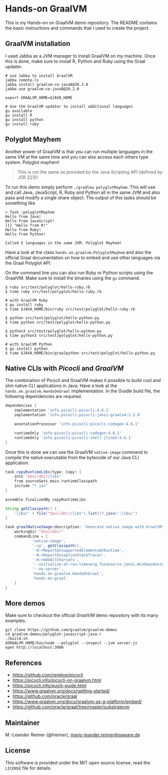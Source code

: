 # Hands-on GraalVM

This is my Hands-on on GraalVM demo repository. The README contains the basic
instructions and commands that I used to create the project.

## GraalVM installation

I used Jabba as a JVM manager to install GraalVM on my machine. Once this is
done, make sure to install R, Python and Ruby using the Graal updater.

```
# use Jabba to install GraalVM
jabba remote-ls
jabba install graalvm-ce-java8@20.3.0
jabba use graalvm-ce-java8@20.2.0

export GRAALVM_HOME=$JAVA_HOME

# Use the GraalVM updater to install additional languages
gu available
gu install R
gu install python
gu install ruby
```

## Polyglot Mayhem

Another power of GraalVM is that you can run multiple languages in the same VM at the same time and
you can also access each others type system. Polyglot mayhem!

> This is not the same as provided by the Java Scripting API (defined by JSR 223)!

To run this demo simply perform `./gradlew polyglotMayhem`. This will use and call Java, JavaScript,
R, Ruby and Python all in the same JVM and also pass and modify a single share object. The output of
this tasks should be something like

```
> Task :polyglotMayhem
Hello from Java!
Hello from JavaScript!
[1] "Hello from R!"
Hello from Ruby!
Hello from Python!

Called 5 languages in the same JVM. Polyglot Mayhem!
```

Have a look at the class `hands.on.graalvm.PolyglotMayhem` and also the official Graal documentation
on how to embed and use other languages via the Graal Polyglot API.

On the command line you can also run Ruby or Python scripts using the GraalVM. Make sure to install
the binaries using the `gu` command.

```
$ ruby src/test/polyglot/hello-ruby.rb
$ time ruby src/test/polyglot/hello-ruby.rb

# with GraalVM Ruby
$ gu install ruby
$ time $JAVA_HOME/bin/ruby src/test/polyglot/hello-ruby.rb

$ python src/test/polyglot/hello-python.py
$ time python src/test/polyglot/hello-python.py

$ python3 src/test/polyglot/hello-python.py
$ time python3 src/test/polyglot/hello-python.py

# with GraalVM Python
$ gu install python
$ time $JAVA_HOME/bin/graalpython src/test/polyglot/hello-python.py
```

## Native CLIs with _Picocli_ and _GraalVM_

The combination of Picocli and GraalVM makes it possible to build cool and slim native
CLI applications in Java. Have a look at the `hands.on.graalvm.HandsOnGraal` implementation.
In the Gradle build file, the following dependencies are required.

```groovy
dependencies {
    implementation 'info.picocli:picocli:4.6.1'
    implementation 'info.picocli:picocli-jansi-graalvm:1.2.0'

    annotationProcessor 'info.picocli:picocli-codegen:4.6.1'

    runtimeOnly 'info.picocli:picocli-codegen:4.6.1'
    runtimeOnly 'info.picocli:picocli-shell-jline3:4.6.1'
}
```

Once this is done we can use the GraalVM `native-image` command to compile the native executable
from the bytecode of our Java CLI application.

```groovy
task copyRuntimeLibs(type: Copy) {
    into "$buildDir/libs"
    from sourceSets.main.runtimeClasspath
    include "*.jar"
}

assemble.finalizedBy copyRuntimeLibs

String getClasspath() {
    'libs/' + file("$buildDir/libs").list()?.join(':libs/')
}

task graalNativeImage(description: 'Generate native image with GraalVM', dependsOn: 'build', type: Exec) {
    workingDir "$buildDir"
    commandLine = [
            'native-image',
            '-cp', getClasspath(),
            '-H:+ReportUnsupportedElementsAtRuntime',
            '-H:+ReportExceptionStackTraces',
            '-H:+AddAllCharsets',
            '--initialize-at-run-time=org.fusesource.jansi.WindowsAnsiOutputStream',
            '--no-server',
            'hands.on.graalvm.HandsOnGraal',
            'hands-on-graal'
    ]
}
```


## More demos

Make sure to checkout the official _GraalVM_ demo repository with its many examples.

```
git clone https://github.com/graalvm/graalvm-demos
cd graalvm-demos/polyglot-javascript-java-r
./build.sh
$GRAALVM_HOME/bin/node --polyglot --inspect --jvm server.js
open http://localhost:3000
```

## References

- https://github.com/remkop/picocli
- https://picocli.info/picocli-on-graalvm.html
- https://picocli.info/quick-guide.html
- https://www.graalvm.org/docs/getting-started/
- https://github.com/oracle/graal
- https://www.graalvm.org/docs/graalvm-as-a-platform/embed/
- https://github.com/oracle/graal/tree/master/substratevm

## Maintainer

M.-Leander Reimer (@lreimer), <mario-leander.reimer@qaware.de>

## License

This software is provided under the MIT open source license, read the `LICENSE`
file for details.
